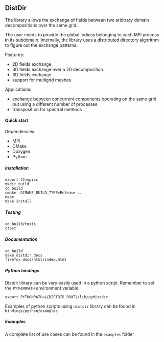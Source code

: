 ## DistDir
The library allows the exchange of fields between two arbitrary domain decompositions over the same grid.

The user needs to provide the global indices belonging to each MPI process in its subdomain. Internally, the library uses a distributed directory algorithm to figure out the exchange patterns.

Features:
 - 2D fields exchange
 - 3D fields exchange over a 2D decomposition
 - 3D fields exchange
 - support for multigrid meshes

Applications:
 - exchange between concurrent components operating on the same grid but using a different number of processes
 - transposition for spectral methods

#### Quick start

Dependencies:
 - MPI
 - CMake
 - Doxygen
 - Python

##### Installation
```
export CC=mpicc
mkdir build
cd build
cmake -DCMAKE_BUILD_TYPE=Release ..
make
make install
```

##### Testing
```
cd build/tests
ctest
```

##### Documentation
```
cd build
make distdir_docs
firefox docs/html/index.html
```

##### Python bindings
Distdir library can be very easily used in a python script. Remember to set the `PYTHONPATH` environment variable:
```
export PYTHONPATH=${DISTDIR_ROOT}/lib/pydistdir
```
Examples of python scripts using `distdir` library can be found in `bindings/python/examples`

##### Examples
A complete list of use cases can be found in the `examples` folder
